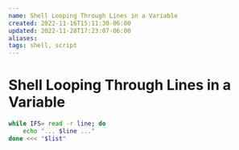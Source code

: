 ```yaml
---
name: Shell Looping Through Lines in a Variable
created: 2022-11-16T15:11:30-06:00
updated: 2022-11-28T17:23:07-06:00
aliases: 
tags: shell, script
---
```

# Shell Looping Through Lines in a Variable
```bash
while IFS= read -r line; do
    echo "... $line ..."
done <<< "$list"
```

